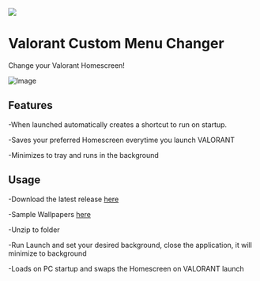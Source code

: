 ![](https://i.imgur.com/tt0uytK.png)

# Valorant Custom Menu Changer

Change your Valorant Homescreen!

![Image](https://github.com/user-attachments/assets/774f74ee-3a4f-4fb0-a525-d9cd55b86828)

## Features

-When launched automatically creates a shortcut to run on startup.

-Saves your preferred Homescreen everytime you launch VALORANT

-Minimizes to tray and runs in the background

## Usage

-Download the latest release [here](https://github.com/lij42/CustomHomescreenApp/releases/download/1.0.0/customHomescreen1.0.0.rar)

-Sample Wallpapers [here](https://github.com/lij42/CustomHomescreenApp/releases/download/1.0.0/wallpapers.zip)

-Unzip to folder

-Run Launch and set your desired background, close the application, it will minimize to background

-Loads on PC startup and swaps the Homescreen on VALORANT launch



